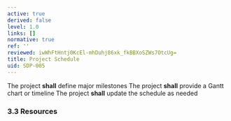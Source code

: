 ```yaml
---
active: true
derived: false
level: 1.0
links: []
normative: true
ref: ''
reviewed: iwWhFtHntj0KcEl-mhDuhj86xk_fkBBXoSZWs7OtcUg=
title: Project Schedule
uid: SDP-005
---
```


The project **shall** define major milestones
The project **shall** provide a Gantt chart or timeline
The project **shall** update the schedule as needed

### 3.3 Resources